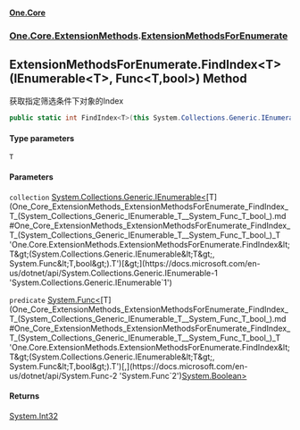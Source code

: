 #### [One.Core](index.md 'index')
### [One.Core.ExtensionMethods](One_Core_ExtensionMethods.md 'One.Core.ExtensionMethods').[ExtensionMethodsForEnumerate](One_Core_ExtensionMethods_ExtensionMethodsForEnumerate.md 'One.Core.ExtensionMethods.ExtensionMethodsForEnumerate')
## ExtensionMethodsForEnumerate.FindIndex&lt;T&gt;(IEnumerable&lt;T&gt;, Func&lt;T,bool&gt;) Method
获取指定筛选条件下对象的Index  
```csharp
public static int FindIndex<T>(this System.Collections.Generic.IEnumerable<T> collection, System.Func<T,bool> predicate);
```
#### Type parameters
<a name='One_Core_ExtensionMethods_ExtensionMethodsForEnumerate_FindIndex_T_(System_Collections_Generic_IEnumerable_T__System_Func_T_bool_)_T'></a>
`T`  
  
#### Parameters
<a name='One_Core_ExtensionMethods_ExtensionMethodsForEnumerate_FindIndex_T_(System_Collections_Generic_IEnumerable_T__System_Func_T_bool_)_collection'></a>
`collection` [System.Collections.Generic.IEnumerable&lt;](https://docs.microsoft.com/en-us/dotnet/api/System.Collections.Generic.IEnumerable-1 'System.Collections.Generic.IEnumerable`1')[T](One_Core_ExtensionMethods_ExtensionMethodsForEnumerate_FindIndex_T_(System_Collections_Generic_IEnumerable_T__System_Func_T_bool_).md#One_Core_ExtensionMethods_ExtensionMethodsForEnumerate_FindIndex_T_(System_Collections_Generic_IEnumerable_T__System_Func_T_bool_)_T 'One.Core.ExtensionMethods.ExtensionMethodsForEnumerate.FindIndex&lt;T&gt;(System.Collections.Generic.IEnumerable&lt;T&gt;, System.Func&lt;T,bool&gt;).T')[&gt;](https://docs.microsoft.com/en-us/dotnet/api/System.Collections.Generic.IEnumerable-1 'System.Collections.Generic.IEnumerable`1')  
  
<a name='One_Core_ExtensionMethods_ExtensionMethodsForEnumerate_FindIndex_T_(System_Collections_Generic_IEnumerable_T__System_Func_T_bool_)_predicate'></a>
`predicate` [System.Func&lt;](https://docs.microsoft.com/en-us/dotnet/api/System.Func-2 'System.Func`2')[T](One_Core_ExtensionMethods_ExtensionMethodsForEnumerate_FindIndex_T_(System_Collections_Generic_IEnumerable_T__System_Func_T_bool_).md#One_Core_ExtensionMethods_ExtensionMethodsForEnumerate_FindIndex_T_(System_Collections_Generic_IEnumerable_T__System_Func_T_bool_)_T 'One.Core.ExtensionMethods.ExtensionMethodsForEnumerate.FindIndex&lt;T&gt;(System.Collections.Generic.IEnumerable&lt;T&gt;, System.Func&lt;T,bool&gt;).T')[,](https://docs.microsoft.com/en-us/dotnet/api/System.Func-2 'System.Func`2')[System.Boolean](https://docs.microsoft.com/en-us/dotnet/api/System.Boolean 'System.Boolean')[&gt;](https://docs.microsoft.com/en-us/dotnet/api/System.Func-2 'System.Func`2')  
  
#### Returns
[System.Int32](https://docs.microsoft.com/en-us/dotnet/api/System.Int32 'System.Int32')  
